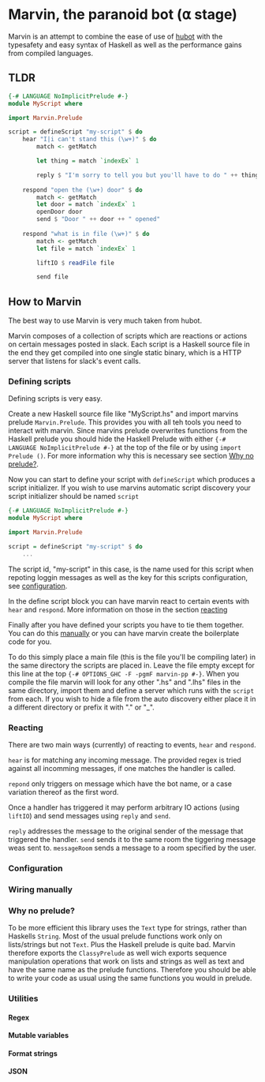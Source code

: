 # Marvin, the paranoid bot (⍺ stage)

Marvin is an attempt to combine the ease of use of [hubot](https://hubot.github.com) with the typesafety and easy syntax of Haskell as well as the performance gains from compiled languages.

## TLDR

```Haskell
{-# LANGUAGE NoImplicitPrelude #-}
module MyScript where

import Marvin.Prelude

script = defineScript "my-script" $ do
    hear "I|i can't stand this (\w+)" $ do
        match <- getMatch

        let thing = match `indexEx` 1

        reply $ "I'm sorry to tell you but you'll have to do " ++ thing
    
    respond "open the (\w+) door" $ do
        match <- getMatch
        let door = match `indexEx` 1
        openDoor door
        send $ "Door " ++ door ++ " opened"
    
    respond "what is in file (\w+)" $ do
        match <- getMatch 
        let file = match `indexEx` 1

        liftIO $ readFile file

        send file
```

## How to Marvin

The best way to use Marvin is very much taken from hubot.

Marvin composes of a collection of scripts which are reactions or actions on certain messages posted in slack.
Each script is a Haskell source file in the end they get compiled into one single static binary, which is a HTTP server that listens for slack's event calls.

### Defining scripts

Defining scripts is very easy.

Create a new Haskell source file like "MyScript.hs" and import marvins prelude `Marvin.Prelude`.
This provides you with all teh tools you need to interact with marvin.
Since marvins prelude overwrites functions from the Haskell prelude you should hide the Haskell Prelude with either `{-# LANGUAGE NoImplicitPrelude #-}` at the top of the file or by using `import Prelude ()`.
For more information why this is necessary see section [Why no prelude?](#why-no-prelude).

Now you can start to define your script with `defineScript` which produces a script initializer.
If you wish to use marvins automatic script discovery your script initializer should be named `script`  

```Haskell
{-# LANGUAGE NoImplicitPrelude #-}
module MyScript where

import Marvin.Prelude

script = defineScript "my-script" $ do
    ...
```

The script id, "my-script" in this case, is the name used for this script when repoting loggin messages as well as the key for this scripts configuration, see [configuration](#configuration).

In the define script block you can have marvin react to certain events with `hear` and `respond`.
More information on those in the section [reacting](#reacting)

Finally after you have defined your scripts you have to tie them together.
You can do this [manually](#wiring-manually) or you can have marvin create the boilerplate code for you.

To do this simply place a main file (this is the file you'll be compiling later) in the same directory the scripts are placed in.
Leave the file empty except for this line at the top `{-# OPTIONS_GHC -F -pgmF marvin-pp #-}`.
When you compile the file marvin will look for any other ".hs" and ".lhs" files in the same directory, import them and define a server which runs with the `script` from each.
If you wish to hide a file from the auto discovery either place it in a different directory or prefix it with "." or "_".

### Reacting

There are two main ways (currently) of reacting to events, `hear` and `respond`.

`hear` is for matching any incoming message. The provided regex is tried against all incomming messages, if one matches the handler is called.

`repond` only triggers on message which have the bot name, or a case variation thereof as the first word.


Once a handler has triggered it may perform arbitrary IO actions (using `liftIO`) and send messages using `reply` and `send`.

`reply` addresses the message to the original sender of the message that triggered the handler.
`send` sends it to the same room the tiggering message weas sent to.
`messageRoom` sends a message to a room specified by the user.

### Configuration

### Wiring manually

### Why no prelude?

To be more efficient this library uses the `Text` type for strings, rather than Haskells `String`.
Most of the usual prelude functions work only on lists/strings but not `Text`.
Plus the Haskell prelude is quite bad.
Marvin therefore exports the `ClassyPrelude` as well wich exports sequence manipulation operations that work on lists and strings as well as text and have the same name as the prelude functions.
Therefore you should be able to write your code as usual using the same functions you would in prelude.

### Utilities

#### Regex

#### Mutable variables

#### Format strings

#### JSON
